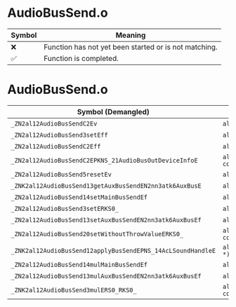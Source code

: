 # AudioBusSend.o
| Symbol | Meaning 
| ------------- | ------------- 
| :x: | Function has not yet been started or is not matching. 
| :white_check_mark: | Function is completed. 


# AudioBusSend.o
| Symbol (Demangled) | Symbol (Mangled) | Decompiled? |
| ------------- |  ------------- | ------------- |
| `_ZN2al12AudioBusSendC2Ev` | `al::AudioBusSend::AudioBusSend(void)` | :white_check_mark: |
| `_ZN2al12AudioBusSend3setEff` | `al::AudioBusSend::set(float,float)` | :white_check_mark: |
| `_ZN2al12AudioBusSendC2Eff` | `al::AudioBusSend::AudioBusSend(float,float)` | :white_check_mark: |
| `_ZN2al12AudioBusSendC2EPKNS_21AudioBusOutDeviceInfoE` | `al::AudioBusSend::AudioBusSend(al::AudioBusOutDeviceInfo const*)` | :white_check_mark: |
| `_ZN2al12AudioBusSend5resetEv` | `al::AudioBusSend::reset(void)` | :white_check_mark: |
| `_ZNK2al12AudioBusSend13getAuxBusSendEN2nn3atk6AuxBusE` | `al::AudioBusSend::getAuxBusSend(nn::atk::AuxBus)const` | :white_check_mark: |
| `_ZN2al12AudioBusSend14setMainBusSendEf` | `al::AudioBusSend::setMainBusSend(float)` | :white_check_mark: |
| `_ZN2al12AudioBusSend3setERKS0_` | `al::AudioBusSend::set(al::AudioBusSend const&)` | :white_check_mark: |
| `_ZN2al12AudioBusSend13setAuxBusSendEN2nn3atk6AuxBusEf` | `al::AudioBusSend::setAuxBusSend(nn::atk::AuxBus,float)` | :white_check_mark: |
| `_ZN2al12AudioBusSend20setWithoutThrowValueERKS0_` | `al::AudioBusSend::setWithoutThrowValue(al::AudioBusSend const&)` | :white_check_mark: |
| `_ZNK2al12AudioBusSend12applyBusSendEPNS_14AcLSoundHandleE` | `al::AudioBusSend::applyBusSend(al::AcLSoundHandle *)const` | :white_check_mark: |
| `_ZN2al12AudioBusSend14mulMainBusSendEf` | `al::AudioBusSend::mulMainBusSend(float)` | :white_check_mark: |
| `_ZN2al12AudioBusSend13mulAuxBusSendEN2nn3atk6AuxBusEf` | `al::AudioBusSend::mulAuxBusSend(nn::atk::AuxBus,float)` | :white_check_mark: |
| `_ZNK2al12AudioBusSend3mulERS0_RKS0_` | `al::AudioBusSend::mul(al::AudioBusSend&,al::AudioBusSend const&)const` | :white_check_mark: |
